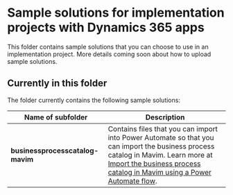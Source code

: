 # Sample solutions for implementation projects with Dynamics 365 apps

This folder contains sample solutions that you can choose to use in an implementation project. More details coming soon about how to upload sample solutions.  

## Currently in this folder

The folder currently contains the following sample solutions:

|Name of subfolder  |Description  |
|---------|---------|
|**businessprocesscatalog-mavim**    | Contains files that you can import into Power Automate so that you can import the business process catalog in Mavim. Learn more at [Import the business process catalog in Mavim using a Power Automate flow](https://learn.microsoft.com/en-us/dynamics365/guidance/business-processes/about-import-catalog-mavim).     |
